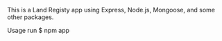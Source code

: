 This is a Land Registy app using Express, Node.js, Mongoose, and some other packages.

Usage run $ npm app


